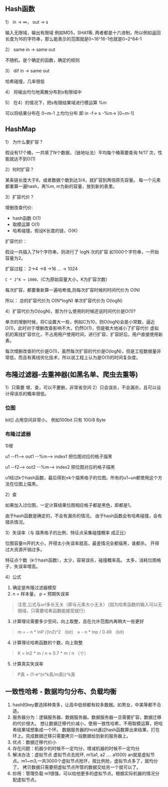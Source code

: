 ## Hash函数
1） in -> ∞， out -> s 

输入无限域，输出有限域
例如MD5，SHA1等,
两者都是十六进制，所以例如返回长度为16的字符串，那么能表示的范围就是0~16^16-1也就是0~2^64-1

2） same in -> same out

不随机，是个确定的函数，确定的规则

3） dif in -> same out

哈希碰撞，几率很低

4） 将输出均匀地离散分布到s有限域中

5） 在4）的情况下，把s有限结果域进行模运算 %m

可以将结果分布在 0~m-1 上均匀分布
即 in -f-> s -%m-> \[0~m-1\]


## HashMap
1） 为什么要扩容？

假设有17个桶，一共填了N个数据，（链地址法）平均每个桶需要查询 N/17 次，性能就达不到O(1)

2）何时扩容？

某条链长度大于8，或者数据个数到达3/4，就扩容到两倍原先容量。
每一个元素都重算一遍hash，再%m, m为新的容量，放到新的表里。

3）扩容代价？

增删改查代价:
- hash函数 O(1)
- 取模运算 O(1)
- 哈希碰撞，假设K长度的链，O(K)

扩容代价：

假设一共插入了N个字符串，则进行了 logN 次的扩容
如1000个字符串，一开始容量为2。

扩容过程： 2->4 ->8 ->16 ... -> 1024

``C * 2^K ≈ 1000。``（C为原始容量大小，K为扩容次数）

每次扩容，都要重新算一遍哈希值,则每次扩容时候的时间代价为 O(N)

所以：
总的扩容代价为 O(N*logN)
单次扩容代价为 O(logN)

4）扩容代价为O(logN)，那为什么使用的时候还说时间代价是O(1)? 

单次的增删时候，将C设置大一些，例如C为10，则O(logN)会是小常数，逼近O(1)，此时对于增删改查影响不大，仍然O(1)，但是极大地减小了扩容代价
虚拟机的离线扩容优化，不占用用户使用时间，进行扩容，扩容好后，用户直接使用新表。

每次增删改查的代价是O(1)，虽然每次扩容的代价是O(logN)，但是工程数据量非常低，而且有离线优化技术，所以说工程上认为是O(1)的时间复杂度。


## 布隆过滤器-去重神器(如黑名单、爬虫去重等)
1）只需要 增、查，可以不要删，非常省空间
2）只会误杀，不会漏杀，且可以设计得误杀的概率很低。

### 位图
bit[] 占用空间非常小。
例如100bit 只有 100/8 Byte

### 布隆过滤器
1)增

u1 --f1--> out1 --%m--> index1 把位图对应的格子描黑

u1 --f2--> out2 --%m--> index2 把位图对应的格子描黑

u1经过k个hash函数，最后得到≤k个描黑格子的位图。所有的u1~un都使用这个方法在位图上描黑。

2）查

如果加入过位图，一定计算结果位图相应格子都是黑色，即都是1。

由于hash函数是确定的，不会有漏杀的情况。
由于hash函数会有哈希碰撞，会有错杀情况。

3）失误率（与 描黑格子的比例、特征点采集碰撞概率 成正比）

位图容量m开的大小，开得太小失误率就高，最差情况全都描黑，谁都杀。
开得过大资源开销过多。

特征点个数（k个hash函数），太少，容易误杀，碰撞概率高。
太多，消耗位图格子，失误率增高。


4）公式

1. 确定是布隆过滤器模型
2. n = 样本量， p = 预期失误率 
> 注意,公式与url多长无关（即与元素大小无关）（因为哈希函数的输入可以无限域，只需要哈希函数能接受就行）
3. 计算理论需要多少空间，向上取整，且在允许范围内再稍大一些更好
> m = - n * lnP /(ln2)^2 （bit） ≈ - n * lnp / 0.49 （bit) 
4. 计算理论哈希函数的个数，向上取整
> K = ln2 * m / n ≈ 0.7 * m / n （个）
5. 计算真实失误率
> P真 = (1-e^(n*k真/m真))^k真


## 一致性哈希 - 数据均匀分布、负载均衡
1. hash的key要选择种类多，让高中低频都有较多数据。如男女，中美等都不合适。
2. 服务器分为：逻辑服务器、数据服务器。数据服务器一旦需要扩容，数据迁移的代价很大。
想让数据迁移代价减小，使用一致性哈希，不用取模运算，把哈希结果域想象成一个环。
数据服务器的host通过hash函数算出来结果，打在环上。完成数据迁移只需要拷贝一段数据给到新的服务器上。
3. 优点：数据迁移代价小
4. 存在问题：机器少的时候不一定均分，增减机器的时候不一定均分
5. 解决办法：虚拟节点
虚拟节点去抢环, m1(a1, a2 .... a1000) an就是虚拟节点。m1~m3,一共3000个虚拟节点抢环，按比例抢，虚拟节点多了，就均分了。
拷贝数据只需要把虚拟节点所管的数据交给另一个就可以了。
6. 妙用：管理负载
m1很强，可以给他更多的虚拟节点。根据实际机器的情况分配虚拟节点。
